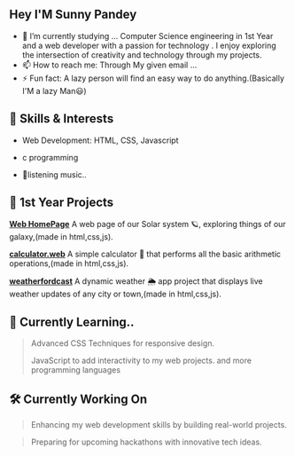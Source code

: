 ## Hey I'M Sunny Pandey 
- 🔭 I’m currently studying ...
 Computer Science engineering  in 1st Year and a  web developer with a passion for technology . I enjoy exploring the intersection of creativity and technology through my projects. 
- 📫 How to reach me: Through My given email ...
- ⚡ Fun fact: A lazy person will find an easy way to do anything.(Basically I'M a lazy Man😃)

 ## 🌟 Skills & Interests
- Web Development: HTML, CSS, Javascript
- c programming

- 🎵listening music..

## 🚀 1st Year Projects

**[Web HomePage](https://web-dev-projects-pmds-6pd2vv3sa-sunnypandey24s-projects.vercel.app/)**
A web page of our Solar system 🪐, exploring things of our galaxy,(made in html,css,js).

**[calculator.web](calculator-web-beta.vercel.app)**
A simple calculator 🧮 that performs all the basic arithmetic operations,(made in html,css,js).


**[weatherfordcast](weatherfordcast.vercel.app)**
A dynamic weather 🌦️ app project that displays live weather updates of any city or town,(made in html,css,js).

## 📘 Currently Learning..
>Advanced CSS Techniques for responsive design.
>
>JavaScript to add interactivity to my web projects.
and more programming languages

## 🛠️ Currently Working On
>Enhancing my web development skills by building real-world projects.

>Preparing for upcoming hackathons with innovative tech ideas.




